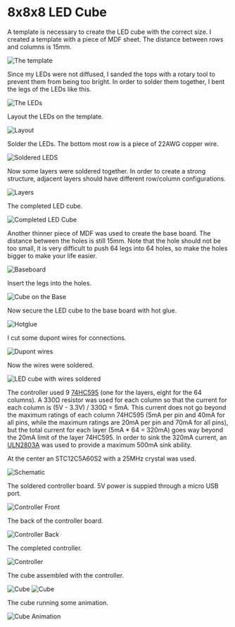 8x8x8 LED Cube
==============

A template is necessary to create the LED cube with the correct size. I created a template with a piece of MDF sheet.
The distance between rows and columns is 15mm.

![The template](01_template.jpg)

Since my LEDs were not diffused, I sanded the tops with a rotary tool to prevent them from being too bright.
In order to solder them together, I bent the legs of the LEDs like this.

![The LEDs](02_leds.jpg)

Layout the LEDs on the template.

![Layout](03_led-layout.jpg)

Solder the LEDs. The bottom most row is a piece of 22AWG copper wire.

![Soldered LEDS](04_soldered-leds.jpg)

Now some layers were soldered together. In order to create a strong structure, adjacent layers should have different row/column configurations.

![Layers](05_layers.jpg)

The completed LED cube.

![Completed LED Cube](06_completed-cube.jpg)

Another thinner piece of MDF was used to create the base board. The distance between the holes is still 15mm.
Note that the hole should not be too small, it is very difficult to push 64 legs into 64 holes, so make the holes bigger to make your life easier.

![Baseboard](07_baseboard.jpg)

Insert the legs into the holes.

![Cube on the Base](08_cube-on-base.jpg)

Now secure the LED cube to the base board with hot glue.

![Hotglue](09_hot-glue.jpg)

I cut some dupont wires for connections.

![Dupont wires](10_cut-the-wires.jpg)

Now the wires were soldered.

![LED cube with wires soldered](11_cube-with-wires.jpg)

The controller used 9 [74HC595](https://www.ti.com/lit/gpn/sn74hc595) (one for the layers, eight for the 64 columns).
A 330Ω resistor was used for each column so that the current for each column is (5V - 3.3V) / 330Ω = 5mA.
This current does not go beyond the maximum ratings of each column 74HC595 (5mA per pin and 40mA for all pins, while the maximum ratings are 20mA per pin and 70mA for all pins),
but the total current for each layer (5mA * 64 = 320mA) goes way beyond the 20mA limit of the layer 74HC595.
In order to sink the 320mA current, an [ULN2803A](https://www.ti.com/lit/gpn/uln2803a) was used to provide a maximum 500mA sink ability.

At the center an STC12C5A60S2 with a 25MHz crystal was used.

![Schematic](../schematics/schematic.png)

The soldered controller board. 5V power is suppied through a micro USB port.

![Controller Front](12_controller-front.jpg)

The back of the controller board.

![Controller Back](13_controller-back.jpg)

The completed controller.

![Controller](14_controller-front-with-ic.jpg)

The cube assembled with the controller.

![Cube](15_assembled-cube.jpg)
![Cube](16_assembled-cube-2.jpg)

The cube running some animation.

![Cube Animation](17_animation.jpg)

